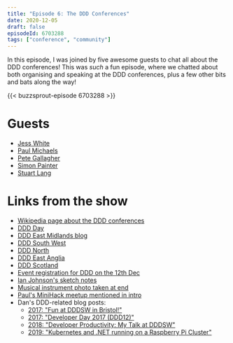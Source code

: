 ```yaml
---
title: "Episode 6: The DDD Conferences"
date: 2020-12-05
draft: false
episodeId: 6703288
tags: ["conference", "community"]
---
```


In this episode, I was joined by five awesome guests to chat all about the DDD conferences! This was _such_ a fun episode, where we chatted about both organising and speaking at the DDD conferences, plus a few other bits and bats along the way!

{{< buzzsprout-episode 6703288 >}}

# Guests

* [Jess White](https://twitter.com/JessPWhite)
* [Paul Michaels](https://twitter.com/paul_michaels)
* [Pete Gallagher](https://twitter.com/pete_codes)
* [Simon Painter](https://twitter.com/madSimonJ)
* [Stuart Lang](https://twitter.com/stuartblang)

# Links from the show

* [Wikipedia page about the DDD conferences](https://en.wikipedia.org/wiki/Developer!_Developer!_Developer!)
* [DDD Day](https://www.developerdeveloperdeveloper.com/)
* [DDD East Midlands blog](https://blog.dddeastmidlands.com/)
* [DDD South West](https://www.dddsouthwest.com/)
* [DDD North](https://www.dddnorth.co.uk/)
* [DDD East Anglia](https://www.dddeastanglia.com/)
* [DDD Scotland](https://twitter.com/dddscot)
* [Event registration for DDD on the 12th Dec](https://ddd2020.eventbrite.co.uk/)
* [Ian Johnson's sketch notes](https://blog.ninjaferret.co.uk/)
* [Musical instrument photo taken at end](https://twitter.com/dracan/status/1333893000402001925)
* [Paul's MiniHack meetup mentioned in intro](https://www.meetup.com/mini-hack/)
* Dan's DDD-related blog posts:
  * [2017: "Fun at DDDSW in Bristol!"](https://www.danclarke.com/dddsw-bristol-2017)
  * [2017: "Developer Day 2017 (DDD12)"](https://www.danclarke.com/ddd12-reading-2017)
  * [2018: "Developer Productivity: My Talk at DDDSW"](https://www.danclarke.com/developer-productivity-talk-at-dddsw)
  * [2019: "Kubernetes and .NET running on a Raspberry Pi Cluster"](https://www.danclarke.com/k8s-on-raspberry-pis-talk)